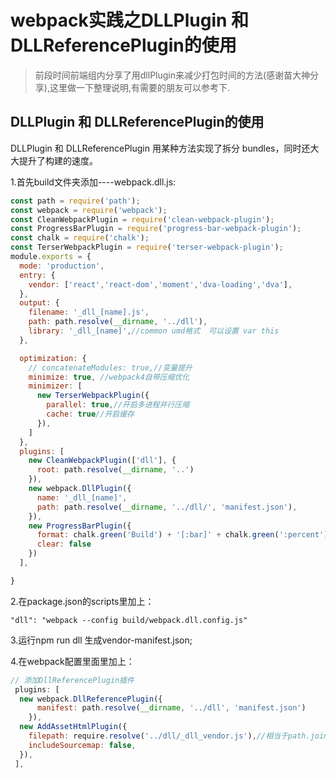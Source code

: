 # webpack实践之DLLPlugin 和 DLLReferencePlugin的使用
> 前段时间前端组内分享了用dllPlugin来减少打包时间的方法(感谢苗大神分享),这里做一下整理说明,有需要的朋友可以参考下.
## DLLPlugin 和 DLLReferencePlugin的使用

DLLPlugin 和 DLLReferencePlugin 用某种方法实现了拆分 bundles，同时还大大提升了构建的速度。

1.首先build文件夹添加----webpack.dll.js:

```javascript
const path = require('path');
const webpack = require('webpack');
const CleanWebpackPlugin = require('clean-webpack-plugin');
const ProgressBarPlugin = require('progress-bar-webpack-plugin');
const chalk = require('chalk');
const TerserWebpackPlugin = require('terser-webpack-plugin');
module.exports = {
  mode: 'production',
  entry: {
    vendor: ['react','react-dom','moment','dva-loading','dva'],
  },
  output: {
    filename: '_dll_[name].js',
    path: path.resolve(__dirname, '../dll'),
    library: '_dll_[name]',//common umd格式  可以设置 var this
  },

  optimization: {
    // concatenateModules: true,//变量提升
    minimize: true, //webpack4自带压缩优化
    minimizer: [
      new TerserWebpackPlugin({
        parallel: true,//开启多进程并行压缩
        cache: true//开启缓存
      }),
    ]
  },
  plugins: [
    new CleanWebpackPlugin(['dll'], {
      root: path.resolve(__dirname, '..')
    }),
    new webpack.DllPlugin({
      name: '_dll_[name]',
      path: path.resolve(__dirname, '../dll/', 'manifest.json'),
    }),
    new ProgressBarPlugin({
      format: chalk.green('Build') + '[:bar]' + chalk.green(':percent') + '(:elapsed seconds)',
      clear: false
    })
  ],

}

````

2.在package.json的scripts里加上：

`"dll": "webpack --config build/webpack.dll.config.js"`

3.运行npm run dll 生成vendor-manifest.json;

4.在webpack配置里面里加上：

````javascript
// 添加DllReferencePlugin插件
 plugins: [
  new webpack.DllReferencePlugin({
      manifest: path.resolve(__dirname, '../dll', 'manifest.json')
    }),
  new AddAssetHtmlPlugin({
    filepath: require.resolve('../dll/_dll_vendor.js'),//相当于path.join(__dirname, '../dll/vendordev.dll.js')
    includeSourcemap: false,
  }),
 ],
````
